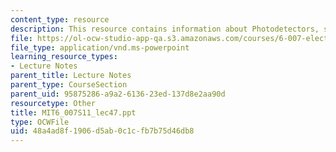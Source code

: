 ```yaml
---
content_type: resource
description: This resource contains information about Photodetectors, solar cells.
file: https://ol-ocw-studio-app-qa.s3.amazonaws.com/courses/6-007-electromagnetic-energy-from-motors-to-lasers-spring-2011/48a4ad8f1906d5ab0c1cfb7b75d46db8_MIT6_007S11_lec47.ppt
file_type: application/vnd.ms-powerpoint
learning_resource_types:
- Lecture Notes
parent_title: Lecture Notes
parent_type: CourseSection
parent_uid: 95875286-a9a2-6136-23ed-137d8e2aa90d
resourcetype: Other
title: MIT6_007S11_lec47.ppt
type: OCWFile
uid: 48a4ad8f-1906-d5ab-0c1c-fb7b75d46db8
---
```

